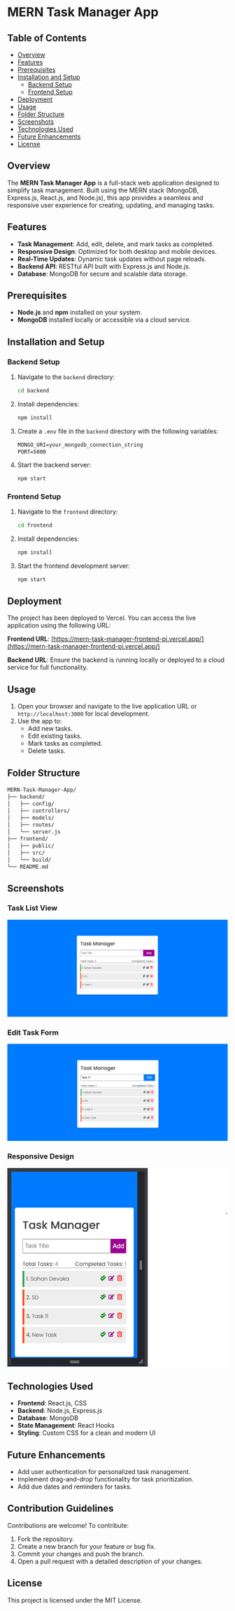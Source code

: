 # MERN Task Manager App

## Table of Contents
- [Overview](#overview)
- [Features](#features)
- [Prerequisites](#prerequisites)
- [Installation and Setup](#installation-and-setup)
  - [Backend Setup](#backend-setup)
  - [Frontend Setup](#frontend-setup)
- [Deployment](#deployment)
- [Usage](#usage)
- [Folder Structure](#folder-structure)
- [Screenshots](#screenshots)
- [Technologies Used](#technologies-used)
- [Future Enhancements](#future-enhancements)
- [License](#license)

## Overview
The **MERN Task Manager App** is a full-stack web application designed to simplify task management. Built using the MERN stack (MongoDB, Express.js, React.js, and Node.js), this app provides a seamless and responsive user experience for creating, updating, and managing tasks.

## Features
- **Task Management**: Add, edit, delete, and mark tasks as completed.
- **Responsive Design**: Optimized for both desktop and mobile devices.
- **Real-Time Updates**: Dynamic task updates without page reloads.
- **Backend API**: RESTful API built with Express.js and Node.js.
- **Database**: MongoDB for secure and scalable data storage.

## Prerequisites
- **Node.js** and **npm** installed on your system.
- **MongoDB** installed locally or accessible via a cloud service.

## Installation and Setup

### Backend Setup
1. Navigate to the `backend` directory:
   ```bash
   cd backend
   ```
2. Install dependencies:
   ```bash
   npm install
   ```
3. Create a `.env` file in the `backend` directory with the following variables:
   ```env
   MONGO_URI=your_mongodb_connection_string
   PORT=5000
   ```
4. Start the backend server:
   ```bash
   npm start
   ```

### Frontend Setup
1. Navigate to the `frontend` directory:
   ```bash
   cd frontend
   ```
2. Install dependencies:
   ```bash
   npm install
   ```
3. Start the frontend development server:
   ```bash
   npm start
   ```

## Deployment
The project has been deployed to Vercel. You can access the live application using the following URL:

**Frontend URL**: [https://mern-task-manager-frontend-pi.vercel.app/](https://mern-task-manager-frontend-pi.vercel.app/)

**Backend URL**: Ensure the backend is running locally or deployed to a cloud service for full functionality.

## Usage
1. Open your browser and navigate to the live application URL or `http://localhost:3000` for local development.
2. Use the app to:
   - Add new tasks.
   - Edit existing tasks.
   - Mark tasks as completed.
   - Delete tasks.

## Folder Structure
```
MERN-Task-Manager-App/
├── backend/
│   ├── config/
│   ├── controllers/
│   ├── models/
│   ├── routes/
│   └── server.js
├── frontend/
│   ├── public/
│   ├── src/
│   └── build/
└── README.md
```

## Screenshots
### Task List View
![Task List](frontend/public/screenshots/Task%20List%20View.png)

### Edit Task Form
![Edit Task](frontend/public/screenshots/Task%20edit.png)

### Responsive Design
![Responsive Design](frontend/public/screenshots/Responsive%20design.png)

## Technologies Used
- **Frontend**: React.js, CSS
- **Backend**: Node.js, Express.js
- **Database**: MongoDB
- **State Management**: React Hooks
- **Styling**: Custom CSS for a clean and modern UI

## Future Enhancements
- Add user authentication for personalized task management.
- Implement drag-and-drop functionality for task prioritization.
- Add due dates and reminders for tasks.

## Contribution Guidelines
Contributions are welcome! To contribute:
1. Fork the repository.
2. Create a new branch for your feature or bug fix.
3. Commit your changes and push the branch.
4. Open a pull request with a detailed description of your changes.

## License
This project is licensed under the MIT License.

